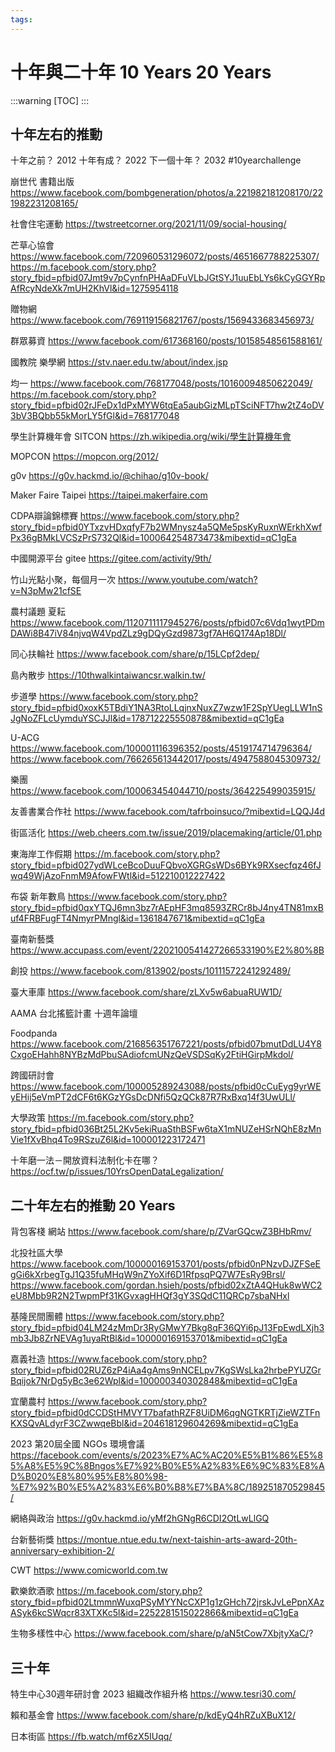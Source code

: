 ```yaml
---
tags:
---
```


# 十年與二十年 10 Years 20 Years

:::warning
[TOC]
:::

## 十年左右的推動

十年之前？ 2012
十年有成？ 2022
下一個十年？ 2032
#10yearchallenge

崩世代 書籍出版
https://www.facebook.com/bombgeneration/photos/a.221982181208170/221982231208165/

社會住宅運動
https://twstreetcorner.org/2021/11/09/social-housing/

芒草心協會
https://www.facebook.com/720960531296072/posts/4651667788225307/
https://m.facebook.com/story.php?story_fbid=pfbid07Jmt9v7pCynfnPHAaDFuVLbJGtSYJ1uuEbLYs6kCyGGYRpAfRcyNdeXk7mUH2KhVl&id=1275954118

贈物網
https://www.facebook.com/769119156821767/posts/1569433683456973/

群眾募資
https://www.facebook.com/617368160/posts/10158548561588161/

國教院 樂學網
https://stv.naer.edu.tw/about/index.jsp

均一
https://www.facebook.com/768177048/posts/10160094850622049/
https://m.facebook.com/story.php?story_fbid=pfbid02rJFeDx1dPxMYW6tqEa5aubGizMLpTSciNFT7hw2tZ4oDV3bV3BQbb55kMorLY5fGl&id=768177048

學生計算機年會 SITCON
https://zh.wikipedia.org/wiki/學生計算機年會

MOPCON
https://mopcon.org/2012/

g0v
https://g0v.hackmd.io/@chihao/g10v-book/

Maker Faire Taipei
https://taipei.makerfaire.com

CDPA辯論錦標賽
https://www.facebook.com/story.php?story_fbid=pfbid0YTxzvHDxqfyF7b2WMnysz4a5QMe5psKyRuxnWErkhXwfPx36gBMkLVCSzPrS732Ql&id=100064254873473&mibextid=qC1gEa

中國開源平台 gitee
https://gitee.com/activity/9th/

竹山光點小聚，每個月一次
https://www.youtube.com/watch?v=N3pMw21cfSE

農村議題 夏耘
https://www.facebook.com/1120711117945276/posts/pfbid07c6Vdq1wytPDmDAWi8B47iV84njvqW4VpdZLz9gDQyGzd9873gf7AH6Q174Ap18Dl/

同心扶輪社
https://www.facebook.com/share/p/15LCpf2dep/

島內散步
https://10thwalkintaiwancsr.walkin.tw/

步道學
https://www.facebook.com/story.php?story_fbid=pfbid0xoxK5TBdiY1NA3RtoLLqjnxNuxZ7wzw1F2SpYUegLLW1nSJgNoZFLcUymduYSCJJl&id=178712225550878&mibextid=qC1gEa

U-ACG
https://www.facebook.com/100001116396352/posts/4519174714796364/
https://www.facebook.com/766265613442017/posts/4947588045309732/

樂團
https://www.facebook.com/100063454044710/posts/364225499035915/

友善書業合作社
https://www.facebook.com/tafrboinsuco/?mibextid=LQQJ4d

街區活化
https://web.cheers.com.tw/issue/2019/placemaking/article/01.php

東海岸工作假期
https://m.facebook.com/story.php?story_fbid=pfbid027ydWLceBcoDuuFQbvoXGRGsWDs6BYk9RXsecfqz46fJwq49WjAzoFnmM9AfowFWtl&id=512210012227422

布袋 新年數鳥
https://www.facebook.com/story.php?story_fbid=pfbid0qxYTQJ6mn3bz7rAEpHF3mq8593ZRCr8bJ4ny4TN81mxBuf4FRBFugFT4NmyrPMngl&id=1361847671&mibextid=qC1gEa

臺南新藝獎
https://www.accupass.com/event/2202100541427266533190%E2%80%8B

創投
https://www.facebook.com/813902/posts/10111572241292489/

臺大車庫
https://www.facebook.com/share/zLXv5w6abuaRUW1D/

AAMA 台北搖籃計畫
十週年論壇

Foodpanda
https://www.facebook.com/216856351767221/posts/pfbid07bmutDdLU4Y8CxgoEHahh8NYBzMdPbuSAdiofcmUNzQeVSDSqKy2FtiHGirpMkdol/

跨國研討會
https://www.facebook.com/100005289243088/posts/pfbid0cCuEyg9yrWEyEHij5eVmPT2dCF6t6KGzYGsDcDNfi5QzQCk87R7RxBxq14f3UwULl/

大學政策
https://m.facebook.com/story.php?story_fbid=pfbid036Bt25L2Kv5ekiRuaSthBSFw6taX1mNUZeHSrNQhE8zMnVie1fXvBhq4To9RSzuZ6l&id=100001223172471

十年磨一法－開放資料法制化卡在哪？
https://ocf.tw/p/issues/10YrsOpenDataLegalization/

## 二十年左右的推動 20 Years

背包客棧 網站
https://www.facebook.com/share/p/ZVarGQcwZ3BHbRmv/


北投社區大學
https://www.facebook.com/100000169153701/posts/pfbid0nPNzvDJZFSeEgGi6kXrbegTgJ1Q35fuMHqW9nZYoXif6D1RfpsqPQ7W7EsRy9Brsl/
https://www.facebook.com/gordan.hsieh/posts/pfbid02xZtA4QHuk8wWC2eU8Mbb9R2N2TwpmPf31KGvxagHHQf3gY3SQdC11QRCp7sbaNHxl

基隆民間團體
https://www.facebook.com/story.php?story_fbid=pfbid04LM24zMmDr3RyGMwY7Bkg8qF36QYi6pJ13FpEwdLXjh3mb3Jb8ZrNEVAg1uyaRtBl&id=100000169153701&mibextid=qC1gEa

嘉義社造
https://www.facebook.com/story.php?story_fbid=pfbid02RUZ6zP4iAa4gAms9nNCELpv7KgSWsLka2hrbePYUZGrBqijok7NrDg5yBc3e62Wpl&id=100000340302848&mibextid=qC1gEa

宜蘭農村
https://www.facebook.com/story.php?story_fbid=pfbid0dCCDStHMVYT7bafathRZF8UiDM6qgNGTKRTjZieWZTFnKXSQvALdyrF3CZwwqeBbl&id=204618129604269&mibextid=qC1gEa

2023 第20屆全國 NGOs 環境會議
https://facebook.com/events/s/2023%E7%AC%AC20%E5%B1%86%E5%85%A8%E5%9C%8Bngos%E7%92%B0%E5%A2%83%E6%9C%83%E8%AD%B020%E8%80%95%E8%80%98-%E7%92%B0%E5%A2%83%E6%B0%B8%E7%BA%8C/189251870529845/

網絡與政治
https://g0v.hackmd.io/yMf2hGNgR6CDI2OtLwLlGQ

台新藝術獎
https://montue.ntue.edu.tw/next-taishin-arts-award-20th-anniversary-exhibition-2/

CWT
https://www.comicworld.com.tw

歡樂飲酒歌
https://m.facebook.com/story.php?story_fbid=pfbid02LtmmnWuxqPSyMYYNcCXP1g1zGHch72jrskJvLePpnXAzASyk6kcSWqcr83XTXKc5l&id=2252281515022866&mibextid=qC1gEa

生物多樣性中心
https://www.facebook.com/share/p/aN5tCow7XbjtyXaC/?

## 三十年

特生中心30週年研討會
2023 組織改作組升格
https://www.tesri30.com/

賴和基金會
https://www.facebook.com/share/p/kdEyQ4hRZuXBuX12/

日本街區
https://fb.watch/mf6zX5IUqq/